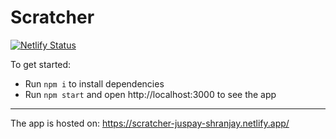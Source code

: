 # Scratcher
[![Netlify Status](https://api.netlify.com/api/v1/badges/73407e7e-d016-446e-9519-9e5015ab0b5a/deploy-status)](https://app.netlify.com/sites/scratcher-juspay-shranjay/deploys)


To get started:
- Run `npm i` to install dependencies
- Run `npm start` and open http://localhost:3000 to see the app

---

The app is hosted on: https://scratcher-juspay-shranjay.netlify.app/
